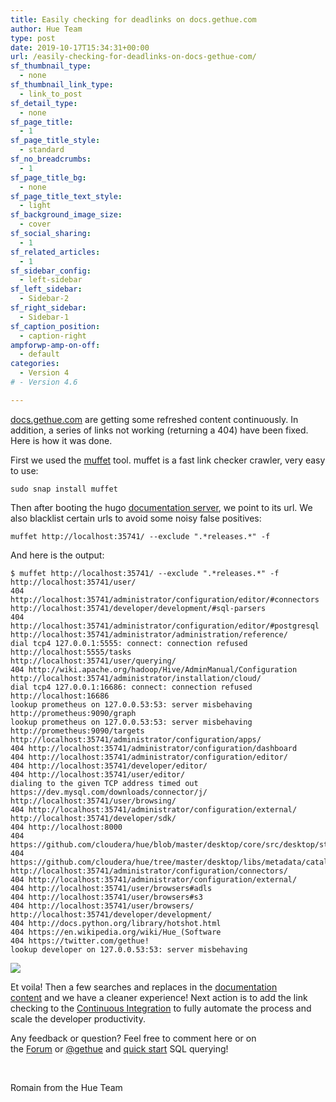 ```yaml
---
title: Easily checking for deadlinks on docs.gethue.com
author: Hue Team
type: post
date: 2019-10-17T15:34:31+00:00
url: /easily-checking-for-deadlinks-on-docs-gethue-com/
sf_thumbnail_type:
  - none
sf_thumbnail_link_type:
  - link_to_post
sf_detail_type:
  - none
sf_page_title:
  - 1
sf_page_title_style:
  - standard
sf_no_breadcrumbs:
  - 1
sf_page_title_bg:
  - none
sf_page_title_text_style:
  - light
sf_background_image_size:
  - cover
sf_social_sharing:
  - 1
sf_related_articles:
  - 1
sf_sidebar_config:
  - left-sidebar
sf_left_sidebar:
  - Sidebar-2
sf_right_sidebar:
  - Sidebar-1
sf_caption_position:
  - caption-right
ampforwp-amp-on-off:
  - default
categories:
  - Version 4
# - Version 4.6

---
```

[docs.gethue.com][1] are getting some refreshed content continuously. In addition, a series of links not working (returning a 404) have been fixed. Here is how it was done.

First we used the [muffet][2] tool. muffet is a fast link checker crawler, very easy to use:

<pre><code class="bash">sudo snap install muffet
</code></pre>

Then after booting the hugo [documentation server][3], we point to its url. We also blacklist certain urls to avoid some noisy false positives:

<pre><code class="bash">muffet http://localhost:35741/ --exclude ".*releases.*" -f
</code></pre>

And here is the output:

<pre><code class="bash">$ muffet http://localhost:35741/ --exclude ".*releases.*" -f
http://localhost:35741/user/
404 http://localhost:35741/administrator/configuration/editor/#connectors
http://localhost:35741/developer/development/#sql-parsers
404 http://localhost:35741/administrator/configuration/editor/#postgresql
http://localhost:35741/administrator/administration/reference/
dial tcp4 127.0.0.1:5555: connect: connection refused http://localhost:5555/tasks
http://localhost:35741/user/querying/
404 http://wiki.apache.org/hadoop/Hive/AdminManual/Configuration
http://localhost:35741/administrator/installation/cloud/
dial tcp4 127.0.0.1:16686: connect: connection refused http://localhost:16686
lookup prometheus on 127.0.0.53:53: server misbehaving http://prometheus:9090/graph
lookup prometheus on 127.0.0.53:53: server misbehaving http://prometheus:9090/targets
http://localhost:35741/administrator/configuration/apps/
404 http://localhost:35741/administrator/configuration/dashboard
404 http://localhost:35741/administrator/configuration/editor/
404 http://localhost:35741/developer/editor/
404 http://localhost:35741/user/editor/
dialing to the given TCP address timed out https://dev.mysql.com/downloads/connector/j/
http://localhost:35741/user/browsing/
404 http://localhost:35741/administrator/configuration/external/
http://localhost:35741/developer/sdk/
404 http://localhost:8000
404 https://github.com/cloudera/hue/blob/master/desktop/core/src/desktop/static/desktop/js/autocomplete/jison
404 https://github.com/cloudera/hue/tree/master/desktop/libs/metadata/catalog
http://localhost:35741/administrator/configuration/connectors/
404 http://localhost:35741/administrator/configuration/external/
404 http://localhost:35741/user/browsers#adls
404 http://localhost:35741/user/browsers#s3
404 http://localhost:35741/user/browsers/
http://localhost:35741/developer/development/
404 http://docs.python.org/library/hotshot.html
404 https://en.wikipedia.org/wiki/Hue_(Software
404 https://twitter.com/gethue!
lookup developer on 127.0.0.53:53: server misbehaving</code></pre>

<a href="https://cdn.gethue.com/uploads/2019/10/website_link_checker.png"><img src="https://cdn.gethue.com/uploads/2019/10/website_link_checker.png" /></a>

Et voila! Then a few searches and replaces in the [documentation content][5] and we have a cleaner experience! Next action is to add the link checking to the [Continuous Integration][6] to fully automate the process and scale the developer productivity.

<div>
  <div>
    Any feedback or question? Feel free to comment here or on the <a href="https://discourse.gethue.com/">Forum</a> or <a href="https://twitter.com/gethue">@gethue</a> and <a href="https://docs.gethue.com/quickstart/">quick start</a> SQL querying!
  </div>

  <p>
    &nbsp;
  </p>
</div>

<div>
</div>

Romain from the Hue Team

 [1]: http://docs.gethue.com
 [2]: https://github.com/raviqqe/muffet
 [3]: https://docs.gethue.com/developer/development/#documentation
 [4]: https://cdn.gethue.com/uploads/2019/10/website_link_checker.png
 [5]: https://github.com/cloudera/hue/tree/master/docs/docs-site/content
 [6]: https://gethue.com/improving-the-developer-productivity-with-some-continuous-integration/
